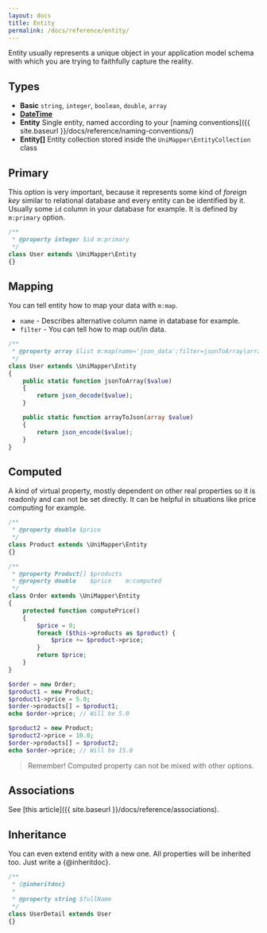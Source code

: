 ```yaml
---
layout: docs
title: Entity
permalink: /docs/reference/entity/
---
```


Entity usually represents a unique object in your application model schema with which you are trying to faithfully capture the reality.

## Types

- **Basic** `string`, `integer`, `boolean`, `double`, `array`
- **[DateTime](http://www.php.net/manual/en/class.datetime.php)**
- **Entity** Single entity, named according to your [naming conventions]({{ site.baseurl }}/docs/reference/naming-conventions/)
- **Entity\[\]** Entity collection stored inside the `UniMapper\EntityCollection` class

## Primary
This option is very important, because it represents some kind of *foreign key*
similar to relational database and every entity can be identified by it.
Usually some `id` column in your database for example.
It is defined by `m:primary` option.

~~~ php
/**
 * @property integer $id m:primary
 */
class User extends \UniMapper\Entity
{}
~~~

## Mapping
You can tell entity how to map your data with `m:map`.

- `name` - Describes alternative column name in database for example.
- `filter` - You can tell how to map out/in data.

~~~ php
/**
 * @property array $list m:map(name='json_data';filter=jsonToArray|arrayToJson)
 */
class User extends \UniMapper\Entity
{
    public static function jsonToArray($value)
    {
        return json_decode($value);
    }

    public static function arrayToJson(array $value)
    {
        return json_encode($value);
    }
}
~~~

## Computed
A kind of virtual property, mostly dependent on other real properties so it is readonly and can not be set directly. It can be helpful in situations like price computing for example.

~~~ php
/**
 * @property double $price
 */
class Product extends \UniMapper\Entity
{}

/**
 * @property Product[] $products
 * @property double    $price    m:computed
 */
class Order extends \UniMapper\Entity
{
    protected function computePrice()
    {
    	$price = 0;
    	foreach ($this->products as $product) {
    	    $price += $product->price;
    	}
        return $price;
    }
}

$order = new Order;
$product1 = new Product;
$product1->price = 5.0;
$order->products[] = $product1;
echo $order->price; // Will be 5.0

$product2 = new Product;
$product2->price = 10.0;
$order->products[] = $product2;
echo $order->price; // Will be 15.0
~~~

> Remember! Computed property can not be mixed with other options.

## Associations
See [this article]({{ site.baseurl }}/docs/reference/associations).

## Inheritance
You can even extend entity with a new one. All properties will be inherited too. Just write a {@inheritdoc}.

~~~ php
/**
 * {@inheritdoc}
 *
 * @property string $fullName
 */
class UserDetail extends User
{}
~~~